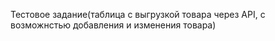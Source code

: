Тестовое задание(таблица с выгрузкой товара через API, с возможнстью добавления и изменения товара)
